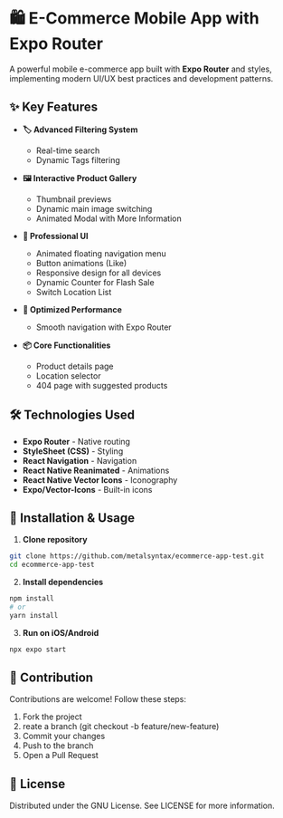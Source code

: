 # 🛍️ E-Commerce Mobile App with Expo Router

A powerful mobile e-commerce app built with **Expo Router** and styles, implementing modern UI/UX best practices and development patterns.

## ✨ Key Features

- **🏷️ Advanced Filtering System**
  - Real-time search 
  - Dynamic Tags filtering

- **🖼️ Interactive Product Gallery**
  - Thumbnail previews
  - Dynamic main image switching
  - Animated Modal with More Information

- **🎨 Professional UI**
  - Animated floating navigation menu
  - Button animations (Like)
  - Responsive design for all devices
  - Dynamic Counter for Flash Sale
  - Switch Location List 

- **🚀 Optimized Performance**
  - Smooth navigation with Expo Router

- **📦 Core Functionalities**
  - Product details page
  - Location selector
  - 404 page with suggested products

## 🛠️ Technologies Used

- **Expo Router** - Native routing
- **StyleSheet (CSS)** - Styling
- **React Navigation** - Navigation
- **React Native Reanimated** - Animations
- **React Native Vector Icons** - Iconography
- **Expo/Vector-Icons** - Built-in icons

## 🚀 Installation & Usage

1. **Clone repository**
```bash
git clone https://github.com/metalsyntax/ecommerce-app-test.git
cd ecommerce-app-test
```
2. **Install dependencies**
```bash
npm install
# or
yarn install
```
3. **Run on iOS/Android**
```bash
npx expo start
```

## 🤝 Contribution
Contributions are welcome! Follow these steps:

1. Fork the project
2. reate a branch (git checkout -b feature/new-feature)
3. Commit your changes
4. Push to the branch
5. Open a Pull Request

## 📄 License
Distributed under the GNU License. See LICENSE for more information.